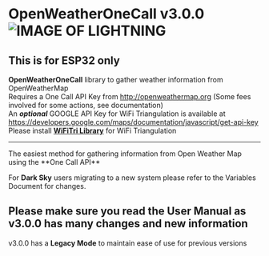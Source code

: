 # OpenWeatherOneCall v3.0.0   ![IMAGE OF LIGHTNING](https://github.com/JHershey69/OpenWeatherOneCall/blob/Version-Upgrade/images/lightning.jpg)
## This is for ESP32 only 

**OpenWeatherOneCall** library to gather weather information from OpenWeatherMap
<br>Requires a One Call API Key from http://openweathermap.org (Some fees involved for some actions, see documentation)<br>
An _**optional**_ GOOGLE API Key for WiFi Triangulation is available at https://developers.google.com/maps/documentation/javascript/get-api-key
Please install [**WiFiTri Library**](http://www.github.com/jhershey69/WiFiTri) for WiFi Triangulation
<hr>
The easiest method for gathering information from Open Weather Map using the **One Call API**

For **Dark Sky** users migrating to a new system please refer to the Variables Document for changes.

## Please make sure you read the User Manual as v3.0.0 has many changes and new information
v3.0.0 has a **Legacy Mode** to maintain ease of use for previous versions
